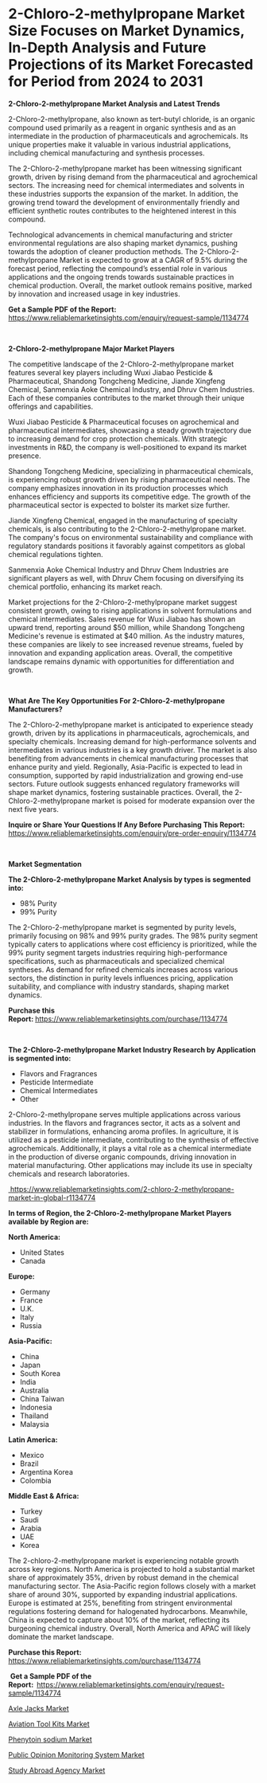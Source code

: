 <p><h1>2-Chloro-2-methylpropane Market Size Focuses on Market Dynamics, In-Depth Analysis and Future Projections of its Market Forecasted for Period from 2024 to 2031</h1></p><p><strong>2-Chloro-2-methylpropane Market Analysis and Latest Trends</strong></p>
<p><p>2-Chloro-2-methylpropane, also known as tert-butyl chloride, is an organic compound used primarily as a reagent in organic synthesis and as an intermediate in the production of pharmaceuticals and agrochemicals. Its unique properties make it valuable in various industrial applications, including chemical manufacturing and synthesis processes.</p><p>The 2-Chloro-2-methylpropane market has been witnessing significant growth, driven by rising demand from the pharmaceutical and agrochemical sectors. The increasing need for chemical intermediates and solvents in these industries supports the expansion of the market. In addition, the growing trend toward the development of environmentally friendly and efficient synthetic routes contributes to the heightened interest in this compound. </p><p>Technological advancements in chemical manufacturing and stricter environmental regulations are also shaping market dynamics, pushing towards the adoption of cleaner production methods. The 2-Chloro-2-methylpropane Market is expected to grow at a CAGR of 9.5% during the forecast period, reflecting the compound’s essential role in various applications and the ongoing trends towards sustainable practices in chemical production. Overall, the market outlook remains positive, marked by innovation and increased usage in key industries.</p></p>
<p><strong>Get a Sample PDF of the Report:&nbsp;</strong> <a href="https://www.reliablemarketinsights.com/enquiry/request-sample/1134774?utm_campaign=1383&utm_medium=2&utm_source=Github&utm_content=ia&utm_term=08102024&utm_id=2-chloro-2-methylpropane">https://www.reliablemarketinsights.com/enquiry/request-sample/1134774</a></p>
<p>&nbsp;</p>
<p><strong>2-Chloro-2-methylpropane Major Market Players</strong></p>
<p><p>The competitive landscape of the 2-Chloro-2-methylpropane market features several key players including Wuxi Jiabao Pesticide & Pharmaceutical, Shandong Tongcheng Medicine, Jiande Xingfeng Chemical, Sanmenxia Aoke Chemical Industry, and Dhruv Chem Industries. Each of these companies contributes to the market through their unique offerings and capabilities.</p><p>Wuxi Jiabao Pesticide & Pharmaceutical focuses on agrochemical and pharmaceutical intermediates, showcasing a steady growth trajectory due to increasing demand for crop protection chemicals. With strategic investments in R&D, the company is well-positioned to expand its market presence.</p><p>Shandong Tongcheng Medicine, specializing in pharmaceutical chemicals, is experiencing robust growth driven by rising pharmaceutical needs. The company emphasizes innovation in its production processes which enhances efficiency and supports its competitive edge. The growth of the pharmaceutical sector is expected to bolster its market size further.</p><p>Jiande Xingfeng Chemical, engaged in the manufacturing of specialty chemicals, is also contributing to the 2-Chloro-2-methylpropane market. The company's focus on environmental sustainability and compliance with regulatory standards positions it favorably against competitors as global chemical regulations tighten.</p><p>Sanmenxia Aoke Chemical Industry and Dhruv Chem Industries are significant players as well, with Dhruv Chem focusing on diversifying its chemical portfolio, enhancing its market reach. </p><p>Market projections for the 2-Chloro-2-methylpropane market suggest consistent growth, owing to rising applications in solvent formulations and chemical intermediates. Sales revenue for Wuxi Jiabao has shown an upward trend, reporting around $50 million, while Shandong Tongcheng Medicine's revenue is estimated at $40 million. As the industry matures, these companies are likely to see increased revenue streams, fueled by innovation and expanding application areas. Overall, the competitive landscape remains dynamic with opportunities for differentiation and growth.</p></p>
<p>&nbsp;</p>
<p><strong>What Are The Key Opportunities For 2-Chloro-2-methylpropane Manufacturers?</strong></p>
<p><p>The 2-Chloro-2-methylpropane market is anticipated to experience steady growth, driven by its applications in pharmaceuticals, agrochemicals, and specialty chemicals. Increasing demand for high-performance solvents and intermediates in various industries is a key growth driver. The market is also benefiting from advancements in chemical manufacturing processes that enhance purity and yield. Regionally, Asia-Pacific is expected to lead in consumption, supported by rapid industrialization and growing end-use sectors. Future outlook suggests enhanced regulatory frameworks will shape market dynamics, fostering sustainable practices. Overall, the 2-Chloro-2-methylpropane market is poised for moderate expansion over the next five years.</p></p>
<p><strong>Inquire or Share Your Questions If Any Before Purchasing This Report:</strong> <a href="https://www.reliablemarketinsights.com/enquiry/pre-order-enquiry/1134774?utm_campaign=1383&utm_medium=2&utm_source=Github&utm_content=ia&utm_term=08102024&utm_id=2-chloro-2-methylpropane">https://www.reliablemarketinsights.com/enquiry/pre-order-enquiry/1134774</a></p>
<p>&nbsp;</p>
<p><strong>Market Segmentation</strong></p>
<p><strong>The 2-Chloro-2-methylpropane Market Analysis by types is segmented into:</strong></p>
<p><ul><li>98% Purity</li><li>99% Purity</li></ul></p>
<p><p>The 2-Chloro-2-methylpropane market is segmented by purity levels, primarily focusing on 98% and 99% purity grades. The 98% purity segment typically caters to applications where cost efficiency is prioritized, while the 99% purity segment targets industries requiring high-performance specifications, such as pharmaceuticals and specialized chemical syntheses. As demand for refined chemicals increases across various sectors, the distinction in purity levels influences pricing, application suitability, and compliance with industry standards, shaping market dynamics.</p></p>
<p><strong>Purchase this Report:&nbsp;</strong><a href="https://www.reliablemarketinsights.com/purchase/1134774?utm_campaign=1383&utm_medium=2&utm_source=Github&utm_content=ia&utm_term=08102024&utm_id=2-chloro-2-methylpropane">https://www.reliablemarketinsights.com/purchase/1134774</a></p>
<p>&nbsp;</p>
<p><strong>The 2-Chloro-2-methylpropane Market Industry Research by Application is segmented into:</strong></p>
<p><ul><li>Flavors and Fragrances</li><li>Pesticide Intermediate</li><li>Chemical Intermediates</li><li>Other</li></ul></p>
<p><p>2-Chloro-2-methylpropane serves multiple applications across various industries. In the flavors and fragrances sector, it acts as a solvent and stabilizer in formulations, enhancing aroma profiles. In agriculture, it is utilized as a pesticide intermediate, contributing to the synthesis of effective agrochemicals. Additionally, it plays a vital role as a chemical intermediate in the production of diverse organic compounds, driving innovation in material manufacturing. Other applications may include its use in specialty chemicals and research laboratories.</p></p>
<p><a href="https://www.reliablemarketinsights.com/2-chloro-2-methylpropane-market-in-global-r1134774?utm_campaign=1383&utm_medium=2&utm_source=Github&utm_content=ia&utm_term=08102024&utm_id=2-chloro-2-methylpropane">&nbsp;https://www.reliablemarketinsights.com/2-chloro-2-methylpropane-market-in-global-r1134774</a></p>
<p><strong>In terms of Region, the 2-Chloro-2-methylpropane Market Players available by Region are:</strong></p>
<p>
    <p> <strong> North America: </strong>
        <ul>
            <li>United States</li>
            <li>Canada</li>
        </ul>
        </p> 
    <p> <strong> Europe: </strong>
        <ul>
            <li>Germany</li>
            <li>France</li>
            <li>U.K.</li>
            <li>Italy</li>
            <li>Russia</li>
        </ul>
        </p> 
    <p> <strong> Asia-Pacific: </strong>
        <ul>
            <li>China</li>
            <li>Japan</li>
            <li>South Korea</li>
            <li>India</li>
            <li>Australia</li>
            <li>China Taiwan</li>
            <li>Indonesia</li>
            <li>Thailand</li>
            <li>Malaysia</li>
        </ul>
        </p> 
    <p> <strong> Latin America: </strong>
        <ul>
            <li>Mexico</li>
            <li>Brazil</li>
            <li>Argentina Korea</li>
            <li>Colombia</li>
        </ul>
        </p> 
    <p> <strong> Middle East & Africa: </strong>
        <ul>
            <li>Turkey</li>
            <li>Saudi</li>
            <li>Arabia</li>
            <li>UAE</li>
            <li>Korea</li>
        </ul>
    </p>
    </p>
<p><p>The 2-chloro-2-methylpropane market is experiencing notable growth across key regions. North America is projected to hold a substantial market share of approximately 35%, driven by robust demand in the chemical manufacturing sector. The Asia-Pacific region follows closely with a market share of around 30%, supported by expanding industrial applications. Europe is estimated at 25%, benefiting from stringent environmental regulations fostering demand for halogenated hydrocarbons. Meanwhile, China is expected to capture about 10% of the market, reflecting its burgeoning chemical industry. Overall, North America and APAC will likely dominate the market landscape.</p></p>
<p><strong>Purchase this Report: </strong><a href="https://www.reliablemarketinsights.com/purchase/1134774?utm_campaign=1383&utm_medium=2&utm_source=Github&utm_content=ia&utm_term=08102024&utm_id=2-chloro-2-methylpropane">https://www.reliablemarketinsights.com/purchase/1134774</a></p>
<p>&nbsp;<strong>Get a Sample PDF of the Report:&nbsp;&nbsp;</strong><a href="https://www.reliablemarketinsights.com/enquiry/request-sample/1134774?utm_campaign=1383&utm_medium=2&utm_source=Github&utm_content=ia&utm_term=08102024&utm_id=2-chloro-2-methylpropane">https://www.reliablemarketinsights.com/enquiry/request-sample/1134774</a></p>
<p><strong></strong></p>
<p><p><a href="https://www.linkedin.com/pulse/axle-jacks-market-penetration-strategies-untapped-markets-growth-huf6f?utm_campaign=1383&utm_medium=2&utm_source=Github&utm_content=ia&utm_term=08102024&utm_id=2-chloro-2-methylpropane">Axle Jacks Market</a></p><p><a href="https://www.linkedin.com/pulse/aviation-tool-kits-market-trends-insights-type-application-analysis-qfp1f?utm_campaign=1383&utm_medium=2&utm_source=Github&utm_content=ia&utm_term=08102024&utm_id=2-chloro-2-methylpropane">Aviation Tool Kits Market</a></p><p><a href="https://www.linkedin.com/pulse/phenytoin-sodium-market-penetration-strategies-untapped-markets-xnmie?utm_campaign=1383&utm_medium=2&utm_source=Github&utm_content=ia&utm_term=08102024&utm_id=2-chloro-2-methylpropane">Phenytoin sodium Market</a></p><p><a href="https://www.linkedin.com/pulse/global-public-opinion-monitoring-system-market-focus-application-e7pje?utm_campaign=1383&utm_medium=2&utm_source=Github&utm_content=ia&utm_term=08102024&utm_id=2-chloro-2-methylpropane">Public Opinion Monitoring System Market</a></p><p><a href="https://www.linkedin.com/pulse/study-abroad-agency-market-industry-landscape-growth-trajectories-d7zoe?utm_campaign=1383&utm_medium=2&utm_source=Github&utm_content=ia&utm_term=08102024&utm_id=2-chloro-2-methylpropane">Study Abroad Agency Market</a></p></p>